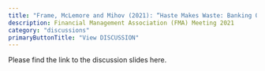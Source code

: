 ```yaml
---
title: "Frame, McLemore and Mihov (2021): “Haste Makes Waste: Banking Organization Growth and Operational Risk”"
description: Financial Management Association (FMA) Meeting 2021
category: "discussions"
primaryButtonTitle: "View DISCUSSION"
---
```


Please find the link to the discussion slides here.
